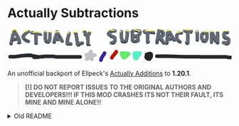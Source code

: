 # Actually Subtractions

![Actually Subtractions](./pics/logo_minus.png)

An unofficial backport of Ellpeck's [Actually Additions](https://github.com/Ellpeck/ActuallyAdditions) to **1.20.1**.

> **[!] DO NOT REPORT ISSUES TO THE ORIGINAL AUTHORS AND DEVELOPERS!!! IF THIS MOD CRASHES ITS NOT THEIR FAULT, ITS MINE AND MINE ALONE!!**

<details><summary>Old README</summary>

## It's a Minecraft Mod! [![CurseForge](http://cf.way2muchnoise.eu/full_actually-additions_downloads.svg)](https://minecraft.curseforge.com/projects/actually-additions) [![CurseForge](http://cf.way2muchnoise.eu/versions/actually-additions.svg)](https://minecraft.curseforge.com/projects/actually-additions)

For more information, visit the main CurseForge Page by [clicking here](http://minecraft.curseforge.com/projects/actually-additions)!

Jenkins: [Click here](https://ci.ellpeck.de/blue/organizations/jenkins/ActuallyAdditions/)      
Maven: [Click here](https://maven.ellpeck.de/de/ellpeck/actuallyadditions/)

![](https://raw.githubusercontent.com/Ellpeck/ActuallyAdditions/main/pics/logo.png)

</details>